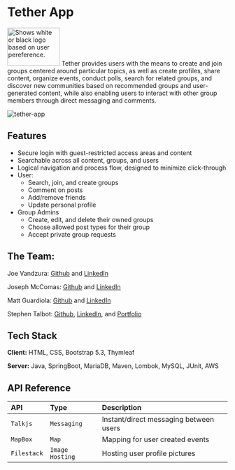 
# Tether App

<picture>
  <source media="(prefers-color-scheme: dark)" srcset="https://github.com/Tether-Group/tether-app/blob/main/src/main/resources/static/img/white_icon_transparent_background.png" height="87px" width="120px">
  <source media="(prefers-color-scheme: light)" srcset="https://github.com/Tether-Group/tether-app/blob/main/src/main/resources/static/img/black_icon_transparent_background.png" height="87px" width="120px">
  <img alt="Shows white or black logo based on user pereference.">
</picture>Tether provides users with the means to create and join groups centered around particular topics, as well as create profiles, share content, organize events, conduct polls, search for related groups, and discover new communities based on recommended groups and user-generated content, while also enabling users to interact with other group members through direct messaging and comments.
​

![tether-app](https://github.com/Tether-Group/tether-app/assets/118476001/8c4b310a-375a-453b-a7fc-0bdf8e2ef95c)


## Features

- Secure login with guest-restricted access areas and content
- Searchable across all content, groups, and users
- Logical navigation and process flow, designed to minimize click-through
- User: 
    - Search, join, and create groups
    - Comment on posts
    - Add/remove friends
    - Update personal profile
- Group Admins
    - Create, edit, and delete their owned groups
    - Choose allowed post types for their group
    - Accept private group requests


## The Team:


Joe Vandzura: [Github](https://github.com/joe-vandzura) and [LinkedIn](https://www.linkedin.com/in/joe-vandzura-925a1a182/)

Joseph McComas: [Github](https://github.com/josephmccomas) and [LinkedIn](www.linkedin.com/in/josephmccomas)

Matt Guardiola: [Github](https://github.com/MattGuardiola) and [LinkedIn](https://www.linkedin.com/in/matt-guardiola/)

Stephen Talbot: [Github](https://github.com/stalbot0), [LinkedIn](https://www.linkedin.com/in/stephen-talbot/), and [Portfolio](https://stalbot0.github.io)
## Tech Stack

**Client:** HTML, CSS, Bootstrap 5.3, Thymleaf

**Server:** Java, SpringBoot, MariaDB, Maven, Lombok, MySQL, JUnit, AWS


## API Reference


| API | Type     | Description                |
| :-------- | :------- | :------------------------- |
| `Talkjs` | `Messaging` | Instant/direct messaging between users |
| `MapBox` | `Map` | Mapping for user created events |
| `Filestack` | `Image Hosting` | Hosting user profile pictures |


